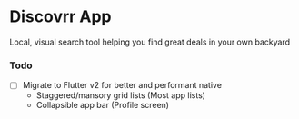# Discovrr App
Local, visual search tool helping you find great deals in your own backyard


### Todo
- [ ] Migrate to Flutter v2 for better and performant native
  - Staggered/mansory grid lists (Most app lists)
  - Collapsible app bar (Profile screen)
